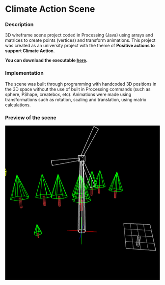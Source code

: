 # Climate Action Scene

### Description

3D wireframe scene project coded in Processing (Java) using arrays and matrices to create points (vertices) and transform animations.
This project was created as an university project with the theme of **Positive actions to support Climate Action**.

**You can download the executable [here](https://github.com/jorgebaptista/graphics-climate-action/releases).**


### Implementation

The scene was built through programming with handcoded 3D positions in the 3D space without the use of built in Processing commands (such as sphere, PShape, createbox, etc).
Animations were made using transformations such as rotation, scaling and translation, using matrix calculations.

### Preview of the scene

![Preview of the scene](https://raw.githubusercontent.com/jorgebaptista/graphics-climate-action/main/showcase.gif)
